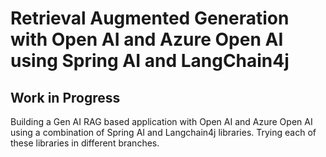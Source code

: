 # Retrieval Augmented Generation with Open AI and Azure Open AI using Spring AI and LangChain4j

## Work in Progress

Building a Gen AI RAG based application with Open AI and Azure Open AI using a combination of Spring AI and Langchain4j libraries. Trying each of these libraries in different branches.

